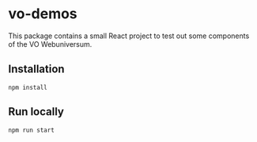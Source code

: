 # vo-demos

This package contains a small React project to test out some components of the VO Webuniversum.

## Installation

```
npm install
```

## Run locally

```
npm run start
```
